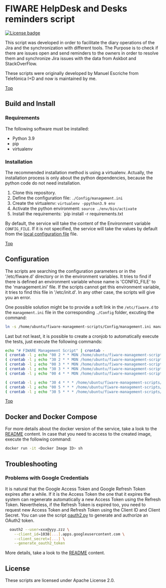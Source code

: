 # <a name="top"></a>FIWARE HelpDesk and Desks reminders script
[![License badge](https://img.shields.io/badge/license-Apache_2.0-blue.svg)](https://opensource.org/licenses/Apache-2.0)

This script was developed in order to facilitate the diary operations of the Jira
and the synchronization with different tools. The Purpose is to check if there are issues
open and send reminders to the owners in order to resolve them and synchronize Jira issues 
with the data from Askbot and StackOverFlow.

These scripts were originally developed by Manuel Escriche from Telefónica I+D and now 
is maintained by me.

[Top](#top)

## Build and Install

### Requirements

The following software must be installed:

- Python 3.9
- pip
- virtualenv


### Installation

The recommended installation method is using a virtualenv. Actually, the installation 
process is only about the python dependencies, because the python code do not need 
installation.

1. Clone this repository.
2. Define the configuration file: `./Config/management.ini`
3. Create the virtualenv: `virtualenv -ppython3.9 env`
4. Activate the python environment: `source ./env/bin/activate`
5. Install the requirements: `pip install -r requirements.txt

By default, the service will take the content of the Environment variable `CONFIG_FILE`. If it is not specified, the
service will take the values by default from the [local configuration file](./Config/management.ini) file.

[Top](#top)

## Configuration

The scripts are searching the configuration parameters or in the '/etc/fiware.d'
directory or in the environment variables. It tries to find if there is defined an environment
variable whose name is 'CONFIG_FILE' to the 'management.ini' file. 
If the scripts cannot get this environment variable, it tries to find this file in 
'/etc/init.d'. In any other case, the scripts will give you an error.

One possible solution might be to provide a soft link in the `/etc/fiware.d` to the `management.ini`
file in the corresponding `./Config` folder, excuting the command:

```bash
ln -s /home/ubuntu/fiware-management-scripts/Config/management.ini management.ini
```

Last but not least, it is possible to create a cronjob to automatically execute the tests, just execute
the following commands:

```bash
echo "# FIWARE Management Script" | crontab -
( crontab -l ; echo "00 2 * * MON /home/ubuntu/fiware-management-scripts/management.py -a Tech" ) | crontab -
( crontab -l ; echo "30 2 * * MON /home/ubuntu/fiware-management-scripts/management.py -a Lab" ) | crontab - 
( crontab -l ; echo "00 3 * * MON /home/ubuntu/fiware-management-scripts/management.py -a Other" ) | crontab - 
( crontab -l ; echo "30 3 * * MON /home/ubuntu/fiware-management-scripts/management.py -a Urgent" ) | crontab -
( crontab -l ; echo "00 4 * * MON /home/ubuntu/fiware-management-scripts/management.py -a Accounts" ) | crontab -

( crontab -l ; echo "30 4 * * * /home/ubuntu/fiware-management-scripts/management.py -a Askbot" ) | crontab -
( crontab -l ; echo "00 5 * * * /home/ubuntu/fiware-management-scripts/management.py -a Caretaker" ) | crontab -
( crontab -l ; echo "30 5 * * * /home/ubuntu/fiware-management-scripts/management.py -a Stackoverflow" ) | crontab -
```

[Top](#top)

## Docker and Docker Compose

For more details about the docker version of the service, take a look to the [README](./docker/README.md) content.
In case that you need to access to the created image, execute the following command:

```bash
docker run -it <Docker Image ID> sh
```

## Troubleshooting 

### Problems with Google Credentials

It is natural that the Google Access Token and Google Refresh Token expires after a while. If it is the Access Token
the one that it expires the system can regenerate automatically a new Access Token using the Refresh Token. Nevertheless,
if the Refresh Token is expired too, you need to request new Access Token and Refresh Token using the Client ID and 
Client Secret. You can use the script [oauth2.py](./Common/oauth2.py) to generate and authorize an OAuth2 token.

```bash
  oauth2 --user=xxx@yyy.zzz \
    --client_id=1038[...].apps.googleusercontent.com \
    --client_secret=[...] \
    --generate_oauth2_token
```

More details, take a look to the [README](./Common/README.md) content.

## License

These scripts are licensed under Apache License 2.0.

